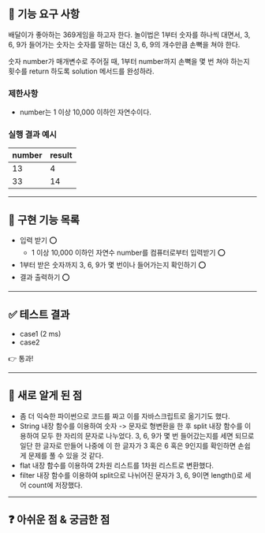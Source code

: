 ## 🚀 기능 요구 사항

배달이가 좋아하는 369게임을 하고자 한다. 놀이법은 1부터 숫자를 하나씩 대면서, 3, 6, 9가 들어가는 숫자는 숫자를 말하는 대신 3, 6, 9의 개수만큼 손뼉을 쳐야 한다.

숫자 number가 매개변수로 주어질 때, 1부터 number까지 손뼉을 몇 번 쳐야 하는지 횟수를 return 하도록 solution 메서드를 완성하라.

### 제한사항

- number는 1 이상 10,000 이하인 자연수이다.

### 실행 결과 예시

| number | result |
| --- | --- |
| 13 | 4 |
| 33 | 14 |

---
## 🛒 구현 기능 목록
- 입력 받기 ⭕
  - 1 이상 10,000 이하인 자연수 number를 컴퓨터로부터 입력받기 ⭕
- 1부터 받은 숫자까지 3, 6, 9가 몇 번이나 들어가는지 확인하기 ⭕
- 결과 출력하기 ⭕

---
## ✅ 테스트 결과
- case1 (2 ms)
- case2

👉 통과!

---

## 💎 새로 알게 된 점
- 좀 더 익숙한 파이썬으로 코드를 짜고 이를 자바스크립트로 옮기기도 했다.
- String 내장 함수를 이용하여 숫자 -> 문자로 형변환을 한 후 split 내장 함수를 이용하여 모두 한 자리의 문자로 나누었다. 3, 6, 9가 몇 번 들어갔는지를 세면 되므로 일단 한 글자로 만들어 나중에 이 한 글자가 3 혹은 6 혹은 9인지를 확인하면 손쉽게 문제를 풀 수 있을 것 같다. 
- flat 내장 함수를 이용하여 2차원 리스트를 1차원 리스트로 변환했다. 
- filter 내장 함수를 이용하여 split으로 나뉘어진 문자가 3, 6, 9이면 length()로 세어 count에 저장했다.

---

## ❓ 아쉬운 점 & 궁금한 점